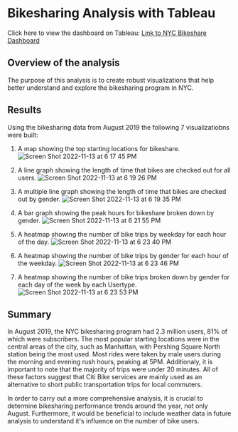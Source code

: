 # Bikesharing Analysis with Tableau

Click here to view the dashboard on Tableau: [Link to NYC Bikeshare Dashboard](https://public.tableau.com/app/profile/sofiya.malko/viz/NYCBikeshareAnalysis_16683829361010/NYCBikeAnalysis?publish=yes)

## Overview of the analysis

The purpose of this analysis is to create robust visualizations that help better understand and explore the bikesharing program in NYC. 

## Results

Using the bikesharing data from August 2019 the following 7 visualizatiobns were built: 

1) A map showing the top starting locations for bikeshare. 
![Screen Shot 2022-11-13 at 6 17 45 PM](https://user-images.githubusercontent.com/110862261/201552318-86d1ca40-5ff9-4a31-bf8a-451ff888ac02.png)

2) A line graph showing the length of time that bikes are checked out for all users. 
![Screen Shot 2022-11-13 at 6 19 26 PM](https://user-images.githubusercontent.com/110862261/201552401-b7af736e-9544-47b8-bdf8-09f5871e05c4.png)

3) A multiple line graph showing the length of time that bikes are checked out by gender. 
![Screen Shot 2022-11-13 at 6 19 35 PM](https://user-images.githubusercontent.com/110862261/201552425-779d1422-1d82-4ad6-999d-48b0da403428.png)

4) A bar graph showing the peak hours for bikeshare broken down by gender. 
![Screen Shot 2022-11-13 at 6 21 55 PM](https://user-images.githubusercontent.com/110862261/201552536-23a851d0-b1b8-4136-a3dd-5a65f626daf4.png)

5) A heatmap showing the number of bike trips by weekday for each hour of the day. 
![Screen Shot 2022-11-13 at 6 23 40 PM](https://user-images.githubusercontent.com/110862261/201552670-7c04d87c-93f8-4320-b9e1-a197101ec8cc.png)

6) A heatmap showing the number of bike trips by gender for each hour of the weekday. 
![Screen Shot 2022-11-13 at 6 23 46 PM](https://user-images.githubusercontent.com/110862261/201552681-1ae60a45-b6a1-45a3-a70e-b09d5d6ae2d2.png)

7) A heatmap showing the number of bike trips broken down by gender for each day of the week by each Usertype.
![Screen Shot 2022-11-13 at 6 23 53 PM](https://user-images.githubusercontent.com/110862261/201552686-6656b87d-9b71-475d-be29-d991479d1653.png)

## Summary

In August 2019, the NYC bikesharing program had 2.3 million users, 81% of which were subscribers. The most popular starting locations were in the central areas of the city, such as Manhattan, with Pershing Square North station being the most used. Most rides were taken by male users during the morning and evening rush hours, peaking at 5PM. Additionaly, it is important to note that the majority of trips were under 20 minutes. All of these factors suggest that Citi Bike services are mainly used as an alternative to short public transportation trips for local commuters. 

In order to carry out a more comprehensive analysis, it is crucial to determine bikesharing performance trends around the year, not only August. 
Furthermore, it would be beneficial to include weather data in future analysis to understand it's influence on the number of bike users.   
